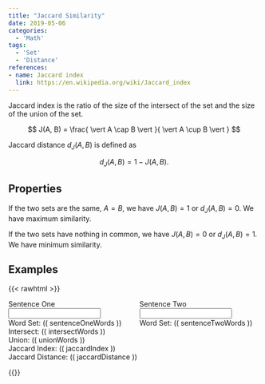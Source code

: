 ```yaml
---
title: "Jaccard Similarity"
date: 2019-05-06
categories:
  - 'Math'
tags:
  - 'Set'
  - 'Distance'
references:
- name: Jaccard index
  link: https://en.wikipedia.org/wiki/Jaccard_index
---
```


Jaccard index is the ratio of the size of the intersect of the set and the size of the union of the set.

$$
J(A, B) = \frac{ \vert A \cap B \vert }{ \vert A \cup B \vert }
$$

Jaccard distance $d_J(A,B)$ is defined as

$$
d_J(A,B) = 1 - J(A,B).
$$

## Properties

If the two sets are the same, $A=B$, we have $J(A,B)=1$ or $d_J(A,B)=0$. We have maximum similarity.

If the two sets have nothing in common, we have $J(A,B)=0$ or $d_J(A,B)=1$. We have minimum similarity.

## Examples

{{< rawhtml >}}
<div id="app">
<div class="columns">
  <div class="column has-text-centered">
    <div class="field">
        <label class="label">Sentence One</label>
            <div class="control">
                <input v-model="sentenceOne.sentence" class="input" type="text">
            </div>
        Word Set: (( sentenceOneWords ))
    </div>
  </div>

  <div class="column has-text-centered">
    <div class="field">
        <label class="label">Sentence Two</label>
            <div class="control">
                <input v-model="sentenceTwo.sentence" class="input" type="text">
            </div>
        Word Set: (( sentenceTwoWords ))
    </div>
  </div>
</div>

<div class="columns">
    <div class="column has-text-centered">
    Intersect: (( intersectWords ))
  </div>
</div>

<div class="columns">
    <div class="column has-text-centered">
    Union: (( unionWords ))
  </div>
</div>

<div class="columns">
    <div class="column has-text-centered">
    Jaccard Index: (( jaccardIndex ))
  </div>
</div>

<div class="columns">
    <div class="column has-text-centered">
    Jaccard Distance: (( jaccardDistance ))
  </div>
</div>


</div>

<script src="https://cdn.jsdelivr.net/npm/vue/dist/vue.js"></script>

<script>
Vue.component('words-list', {
    props: ['words'],
    template: '<li> (( words.sentence )) </li>'
})
var app = new Vue({
    delimiters: ["((", "))"],
    el: '#app',
    data: {
        sentenceOne: { 'sentence': 'I am a robot'},
        sentenceTwo: { 'sentence': 'You are a robot'}
    },
    methods: {
        getWords: function (sentence) {
            return [...new Set(sentence.replace(/[^a-zA-Z\s]/g, '').toLowerCase().split(' '))].filter(function (el) {
                return el != '';
                })
        },
        getIntersect: function (one, two) {
            return one.filter(value => two.includes(value))
        },
        getUnion: function (one, two) {
            return [...new Set([...one, ...two])]
        }
    },
    computed: {
        sentenceOneWords: function () {
            return this.getWords( this.sentenceOne.sentence )
        },
        sentenceTwoWords: function () {
            return this.getWords( this.sentenceTwo.sentence )
        },
        intersectWords: function () {
            return this.getIntersect( this.sentenceOneWords, this.sentenceTwoWords )
        },
        unionWords: function () {
            return this.getUnion( this.sentenceOneWords, this.sentenceTwoWords )
        },
        jaccardIndex: function () {
            return this.intersectWords.length / this.unionWords.length
        },
        jaccardDistance: function () {
            return 1 - this.jaccardIndex
        }
    }
})
</script>
{{</rawhtml>}}